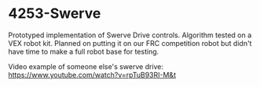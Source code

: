 # 4253-Swerve

Prototyped implementation of Swerve Drive controls. Algorithm tested on a VEX robot kit. Planned on putting it on our FRC competition robot but didn't have time to make a full robot base for testing. 

Video example of someone else's swerve drive: https://www.youtube.com/watch?v=rpTuB93RI-M&t
